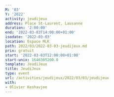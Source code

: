 ```yaml
---
M: '03'
Y: '2022'
activity: jeudijeux
address: Place St-Laurent, Lausanne
duration: '2:00:00'
end: '2022-03-03T14:00:00+01:00'
isodate: '2022-03-03'
location: Espace MLK
path: 2022/03/2022-03-03-jeudijeux.md
prix: gratuit
start: '2022-03-03T12:00:00+01:00'
start-unix: 1646305200.0
template: JeudiJeux
title: JeudiJeux
type: event
url: /activities/jeudijeux/2022/03/03/jeudijeux
with:
- Olivier Keshavjee
---
```

